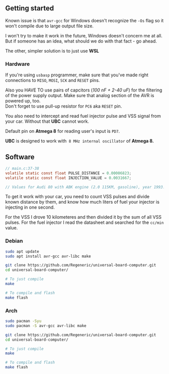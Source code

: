 ## Getting started
Known issue is that `avr-gcc` for Windows doesn't recognize the `-Os` flag so it won't compile due to large output file size. 

I won't try to make it work in the future, Windows doesn't concern me at all. But if someone has an idea, what should we do with that fact - go ahead.

The other, simpler solution is to just use **WSL**

### Hardware
If you're using `usbasp` programmer, make sure that you've made right connections to `MISO`, `MOSI`, `SCK` and `RESET` pins.

Also you HAVE TO use pairs of capcitors (*100 nF + 2-40 uF*) for the filtering of the power supply output. Make sure that analog section of the AVR is powered up, too.  
Don't forget to use pull-up resistor for `PC6` aka `RESET` pin.

You also need to intercept and read fuel injector pulse and VSS signal from your car. Without that **UBC** cannot work.

Default pin on **Atmega 8** for reading user's input is `PD7`. 

**UBC** is designed to work with` 8 MHz internal oscillator` of **Atmega 8.**

## Software
```c
// main.c:37-38
volatile static const float PULSE_DISTANCE = 0.00006823;
volatile static const float INJECTION_VALUE = 0.0031667;

// Values for Audi 80 with ABK engine (2.0 115KM, gasoline), year 1993.
```

To get it work with your car, you need to count VSS pulses and divide known distance by them, and know how much liters of fuel your injector is injecting in one second.  

For the VSS I drove 10 kilometeres and then divided it by the sum of all VSS pulses.
For the fuel injector I read the datasheet and searched for the `cc/min` value.

### Debian
```bash
sudo apt update
sudo apt install avr-gcc avr-libc make

git clone https://github.com/Regeneric/universal-board-computer.git
cd universal-board-computer/

# To just compile
make

# To compile and flash
make flash
```

### Arch
```bash
sudo pacman -Syu
sudo pacman -S avr-gcc avr-libc make

git clone https://github.com/Regeneric/universal-board-computer.git
cd universal-board-computer/

# To just compile
make

# To compile and flash
make flash
```